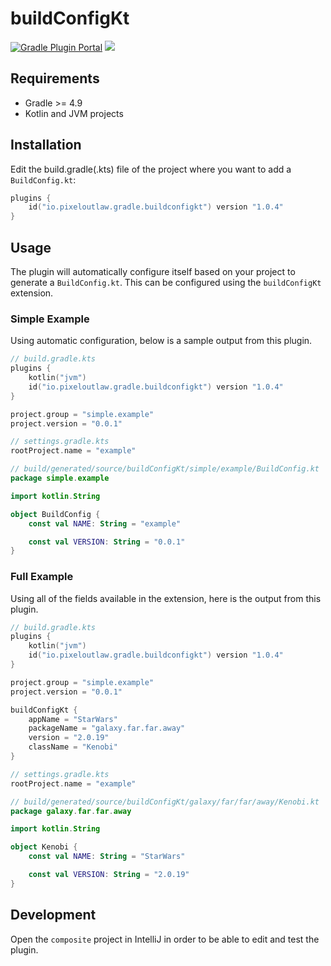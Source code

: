 # buildConfigKt
[![][gradlePluginPortal]](https://plugins.gradle.org/plugin/io.pixeloutlaw.gradle.buildconfigkt)
[![][travisCi]](https://travis-ci.com/PixelOutlaw/buildconfig-gradle-plugin)

## Requirements
* Gradle >= 4.9
* Kotlin and JVM projects

## Installation
Edit the build.gradle(.kts) file of the project where you want to add a `BuildConfig.kt`:
```kotlin
plugins {
    id("io.pixeloutlaw.gradle.buildconfigkt") version "1.0.4"
}
```

## Usage
The plugin will automatically configure itself based on your project to generate a `BuildConfig.kt`. This can be
configured using the `buildConfigKt` extension.

### Simple Example
Using automatic configuration, below is a sample output from this plugin.
```kotlin
// build.gradle.kts
plugins {
    kotlin("jvm")
    id("io.pixeloutlaw.gradle.buildconfigkt") version "1.0.4"
}

project.group = "simple.example"
project.version = "0.0.1"
```
```kotlin
// settings.gradle.kts
rootProject.name = "example"
```
```kotlin
// build/generated/source/buildConfigKt/simple/example/BuildConfig.kt
package simple.example

import kotlin.String

object BuildConfig {
    const val NAME: String = "example"

    const val VERSION: String = "0.0.1"
}
```
### Full Example
Using all of the fields available in the extension, here is the output from this plugin.
```kotlin
// build.gradle.kts
plugins {
    kotlin("jvm")
    id("io.pixeloutlaw.gradle.buildconfigkt") version "1.0.4"
}

project.group = "simple.example"
project.version = "0.0.1"

buildConfigKt {
    appName = "StarWars"
    packageName = "galaxy.far.far.away"
    version = "2.0.19"
    className = "Kenobi"
}
```
```kotlin
// settings.gradle.kts
rootProject.name = "example"
```
```kotlin
// build/generated/source/buildConfigKt/galaxy/far/far/away/Kenobi.kt
package galaxy.far.far.away

import kotlin.String

object Kenobi {
    const val NAME: String = "StarWars"

    const val VERSION: String = "2.0.19"
}
```

## Development
Open the `composite` project in IntelliJ in order to be able to edit and test the plugin.

[gradlePluginPortal]: https://img.shields.io/maven-metadata/v/https/plugins.gradle.org/m2/io/pixeloutlaw/gradle/buildConfigKt/maven-metadata.xml.svg "Gradle Plugin Portal"
[travisCi]: https://img.shields.io/travis/com/PixelOutlaw/buildconfig-gradle-plugin.svg
